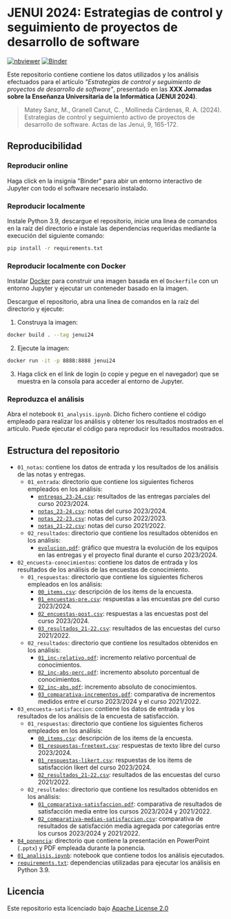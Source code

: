 # JENUI 2024: Estrategias de control y seguimiento de proyectos de desarrollo de software

[![nbviewer](https://raw.githubusercontent.com/jupyter/design/master/logos/Badges/nbviewer_badge.svg)](https://nbviewer.org/github/matey97/jenui2024/)
[![Binder](https://mybinder.org/badge_logo.svg)](https://mybinder.org/v2/gh/matey97/jenui2024/v1.0.0)

Este repositorio contiene contiene los datos utilizados y los análisis efectuados para el artículo _"Estrategias de control y seguimiento de proyectos de desarrollo de software"_, presentado en las **XXX Jornadas sobre la Enseñanza Universitaria de la Informática (JENUI 2024)**.

> Matey Sanz, M., Granell Canut, C. , Mollineda Cárdenas, R. A. (2024). Estrategias de control y seguimiento activo de proyectos de desarrollo de software. Actas de las Jenui, 9, 165-172.

## Reproducibilidad 

### Reproducir online

Haga click en la insignia "Binder" para abir un entorno interactivo de Jupyter con todo el software necesario instalado.

### Reproducir localmente
Instale Python 3.9, descargue el repositorio, inicie una linea de comandos en la raíz del directorio e instale las dependencias requeridas mediante la execución del siguiente comando:

```bash
pip install -r requirements.txt
```

### Reproducir localmente con Docker
Instalar [Docker](https://www.docker.com) para construir una imagen basada en el `Dockerfile` con un entorno Jupyter y ejecutar un conteneder basado en la imagen.

Descargue el repositorio, abra una linea de comandos en la raíz del directorio y ejecute:

1. Construya la imagen:

```bash
docker build . --tag jenui24
```

2. Ejecute la imagen:

```bash
docker run -it -p 8888:8888 jenui24
```

3. Haga click en el link de login (o copie y pegue en el navegador) que se muestra en la consola para acceder al entorno de Jupyter.

### Reproduzca el análisis
Abra el notebook `01_analysis.ipynb`. Dicho fichero contiene el código empleado para realizar los análisis y obtener los resultados mostrados en el artículo. Puede ejecutar el código para reproducir los resultados mostrados.  


## Estructura del repositorio

- `01_notas`: contiene los datos de entrada y los resultados de los análisis de las notas y entregas.
  - `01_entrada`: directorio que contiene los siguientes ficheros empleados en los análisis:
    - [`entregas_23-24.csv`](./01_notas/01_entrada/entregas_23-24.csv): resultados de las entregas parciales del curso 2023/2024.
    - [`notas_23-24.csv`](./01_notas/01_entrada/notas_23-24.csv): notas del curso 2023/2024.
    - [`notas_22-23.csv`](./01_notas/01_entrada/notas_22-23.csv): notas del curso 2022/2023.
    - [`notas_21-22.csv`](./01_notas/01_entrada/notas_21-22.csv): notas del curso 2021/2022.
  - `02_resultados`: directorio que contiene los resultados obtenidos en los análisis:
    - [`evolucion.pdf`](./01_notas/02_resultados/evolucion.pdf): gráfico que muestra la evolución de los equipos en las entregas y el proyecto final durante el curso 2023/2024.
- `02_encuesta-conocimientos`: contiene los datos de entrada y los resultados de los análisis de las encuestas de conocimiento.
  - `01_respuestas`: directorio que contiene los siguientes ficheros empleados en los análisis:
    - [`00_items.csv`](./02_encuesta-conocimientos/01_respuestas/00_items.csv): descripción de los items de la encuesta.
    - [`01_encuestas-pre.csv`](./02_encuesta-conocimientos/01_respuestas/01_encuestas-pre.csv): respuestas a las encuestas pre del curso 2023/2024.
    - [`02_encuestas-post.csv`](./02_encuesta-conocimientos/01_respuestas/02_encuestas-post.csv): respuestas a las encuestas post del curso 2023/2024.
    - [`03_resultados_21-22.csv`](./02_encuesta-conocimientos/01_respuestas/03_resultados_21-22.csv): resultados de las encuestas del curso 2021/2022.
  - `02_resultados`: directorio que contiene los resultados obtenidos en los análisis:
    - [`01_inc-relativo.pdf`](./02_encuesta-conocimientos/02_resultados/01_inc-relativo.pdf): incremento relativo porcentual de conocimientos.
    - [`02_inc-abs-perc.pdf`](./02_encuesta-conocimientos/02_resultados/02_inc-abs-perc.pdf): incremento absoluto porcentual de conocimientos.
    - [`02_inc-abs.pdf`](./02_encuesta-conocimientos/02_resultados/02_inc-abs.pdf): incremento absoluto de conocimientos.
    - [`03_comparativa-incrementos.pdf`](./02_encuesta-conocimientos/02_resultados/03_comparativa-incrementos.pdf): comparativa de incrementos medidos entre el curso 2023/2024 y el curso 2021/2022.
- `03_encuesta-satisfaccion`: contiene los datos de entrada y los resultados de los análisis de la encuesta de satisfacción.
  - `01_respuestas`: directorio que contiene los siguientes ficheros empleados en los análisis:
    - [`00_items.csv`](./03_encuesta-satisfaccion/01_respuestas/00_items.csv): descripción de los items de la encuesta.
    - [`01_respuestas-freetext.csv`](./03_encuesta-satisfaccion/01_respuestas/01_respuestas-freetext.csv): respuestas de texto libre del curso 2023/2024.
    - [`01_respuestas-likert.csv`](./03_encuesta-satisfaccion/01_respuestas/01_respuestas-likert.csv): respuestas de los items de satisfacción likert del curso 2023/2024.
    - [`02_resultados_21-22.csv`](./03_encuesta-satisfaccion/01_respuestas/02_resultados_21-22.csv): resultados de las encuestas del curso 2021/2022.
  - `02_resultados`: directorio que contiene los resultados obtenidos en los análisis:
    - [`01_comparativa-satisfaccion.pdf`](./03_encuesta-satisfaccion/02_resultados/01_comparativa-satisfaccion.pdf): comparativa de resultados de satisfacción media entre los cursos 2023/2024 y 2021/2022.
    - [`02_comparativa-medias-satisfaccion.csv`](./03_encuesta-satisfaccion/02_resultados/02_comparativa-medias-satisfaccion.csv): comparativa de resultados de satisfacción media agregada por categorías entre los cursos 2023/2024 y 2021/2022.
- [`04_ponencia`](./04_ponencia): directorio que contiene la presentación en PowerPoint (`.pptx`) y PDF empleada durante la ponencia.
- [`01_analisis.ipynb`](./01_analisis.ipynb): notebook que contiene todos los análisis ejecutados.
- [`requirements.txt`](./requirements.txt): dependencias utilizadas para ejecutar los análisis en Python 3.9.


## Licencia

Este repositorio esta licenciado bajo [Apache License 2.0](./LICENSE)
